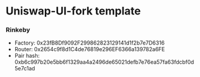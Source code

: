 # Uniswap-UI-fork template

### Rinkeby

- Factory: 0x23fB8Df9092F299862823129141d1f2b7e7D6316
- Router: 0x2654c9f8d1C4de76819e296EF6366a139782a6FE
- Pair hash: 0xb6c997b20e5bb6f1329aa4a2496de65021defb7e76ea57fa63fdcbf0d5e7c1ad

